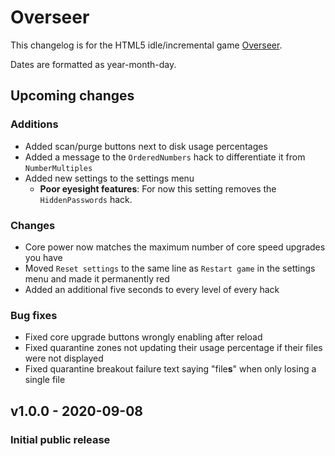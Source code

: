 # Overseer
This changelog is for the HTML5 idle/incremental game [Overseer](https://mrsperry.github.io/overseer).

Dates are formatted as year-month-day.

## Upcoming changes
### Additions
- Added scan/purge buttons next to disk usage percentages
- Added a message to the `OrderedNumbers` hack to differentiate it from `NumberMultiples`
- Added new settings to the settings menu
    - **Poor eyesight features**: For now this setting removes the `HiddenPasswords` hack.

### Changes
- Core power now matches the maximum number of core speed upgrades you have
- Moved `Reset settings` to the same line as `Restart game` in the settings menu and made it permanently red
- Added an additional five seconds to every level of every hack

### Bug fixes
- Fixed core upgrade buttons wrongly enabling after reload
- Fixed quarantine zones not updating their usage percentage if their files were not displayed
- Fixed quarantine breakout failure text saying "file**s**" when only losing a single file

## v1.0.0 - 2020-09-08
### Initial public release